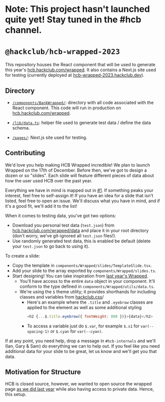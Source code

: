 # Note: This project hasn't launched quite yet! Stay tuned in the #hcb channel.


# `@hackclub/hcb-wrapped-2023`

This repository houses the React component that will be used to generate this year's [hcb.hackclub.com/wrapped](https://hcb.hackclub.com/wrapped). It also contains a Next.js site used for testing (currently deployed at [hcb-wrapped-2023.hackclub.dev](https://hcb-wrapped-2023.hackclub.dev)).

## Directory

- [`/components/BankWrapped/`](/components/BankWrapped/): directory with all code associated with the React component. This code will run in production on [hcb.hackclub.com/wrapped](https://hcb.hackclub.com/wrapped).

- [`/lib/data.ts`](/lib/data.ts): helper file used to generate test data / define the data schema.

- [`/pages/`](/pages): Next.js site used for testing.

## Contributing

We'd love you help making HCB Wrapped incredible! We plan to launch Wrapped on the 17th of December. Before then, we've got to design a dozen or so "slides". Each slide will feature different pieces of data about how the user used HCB over the past year. 

Everything we have in mind is mapped out in [#1](https://github.com/hackclub/hcb-wrapped-2023/issues/1). If something peaks your interest, feel free to self-assign it! If you have an idea for a slide that isn't listed, feel free to open an issue. We'll discuss what you have in mind, and if it's a good fit, we'll add it to the list!

When it comes to testing data, you've got two options:

* Download you personal test data (`test.json`) from [hcb.hackclub.com/wrapped/data](https://hcb.hackclub.com/wrapped/data) and place it in your root directory (don't worry, we've git-ignored all `test.json` files!).
* Use randomly generated test data, this is enabled be default (delete your `test.json` to go back to using it).

To create a slide:

* Copy the template in `components/Wrapped/slides/TemplateSlide.tsx`.
* Add your slide to the array exported by `components/Wrapped/slides.ts`.
* Start designing! You can take inspiration from [last year's Wrapped](https://hcb.hackclub.com/wrapped).
  * You'll have access to the entire `data` object in your component. It'll conform to the type defined in `components/Wrapped/utils/data.ts`.
  * We're using the `$` theme utility; it provides shorthands for including classes and variables from [hackclub.css](https://css.hackclub.com)/
    * Here's an example where the `.title` and `.eyebrow` classes are applied to the element as well as some additional styling
      ```js
      <h2 {...$.title.eyebrow({ fontWeight: 800 })}>{data}</h2>
      ```
    * To access a variable just do `$.var`, for example `$.s1` for `var(--spacing-1)` or `$.cyan` for `var(--cyan)`.

If at any point, you need help, drop a message in `#hcb-internals` and we'll (Ian, Gary & Sam) do everything we can to help out. If you feel like you need additional data for your slide to be great, let us know and we'll get you that data.

## Motivation for Structure

HCB is closed source, however, we wanted to open source the wrapped page [as we did last year](https://github.com/hackclub/hcb-wrapped-2022) while also having access to private data. Hence, this setup.
